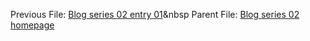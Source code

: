 Previous File: [Blog series 02 entry 01](..\..\02_01_entryone\entry02-02.html)&nbsp
  Parent File: [Blog series 02 homepage](..\..\NONE)
  